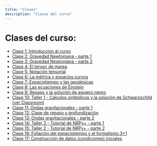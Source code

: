 ```yaml
---
title: "Clases"
description: "Clases del curso"
---
```


# Clases del curso:

- [Clase 1: Introduccion al curso](clase-1.html)
- [Clase 2: Gravedad Newtoniana - parte 1](clase-2.html)
- [Clase 3: Gravedad Newtoniana - parte 2](clase-3.html)
- [Clase 4: El tensor de marea](clase-4.html)
- [Clase 5: Notación tensorial](clase-5.html)
- [Clase 6: La métrica y espacios curvos](clase-6.html)
- [Clase 7: Espaciotiempo y las geodésicas](clase-7.html)
- [Clase 8: Las ecuaciones de Einstein](clase-8.html)
- [Clase 9: Repaso y la solución de agujero negro](clase-9.html)
- [Clase 10: Taller 1 - Calculos simbólicos y la solución de Schwarzschild (ver Classroom)](./)
- [Clase 11: Ondas gravitacionales - parte 1](clase-11.html)
- [Clase 12: Clase de repaso y profundización](./)
- [Clase 13: Ondas gravitacionales - parte 2](clase-13.html)
- [Clase 14: Taller 2 - Tutorial de NRPy+ - parte 1](https://nrpyplus.net/)
- [Clase 15: Taller 2 - Tutorial de NRPy+ - parte 2](https://nrpyplus.net/)
- [Clase 16: Foliación del espaciotiempo y el formalismo 3+1](clase-16.html)
- [Clase 17: Construcción de datos (condiciones) iniciales](clase-17.html)
<!-- - [Clase 16: Foliación del espaciotiempo y formalismo 3+1](clase-16.html) -->
<!-- - [Clase 8: Taller: Visualizacion de la solución de agujero negro ](clase-8.html) -->
<!-- - [Clase 10: Taller: simulacion de ondas gravitacionales](clase-10.html) -->
<!-- - [Clase 11: Ejercicios y Tarea](clase-11.html) -->
<!-- - [Clase 14: Métodos numéricos y el Problema de Valor de Frontera](clase-14.html) -->
<!-- - [Clase 15: Taller: Solución numérica de los constraints para condiciones iniciales](clase-15.html) -->
<!-- - [Clase 16: Ecuaciones de Evolución y el método de líneas](clase-16.html) -->
<!-- - [Clase 17: Taller: Solución numérica de las Ecuaciones de Maxwell](clase-17.html) -->
<!-- - [Clase 18: Taller: Cálculo de errores y tests de convergencia](clase-18.html) -->
